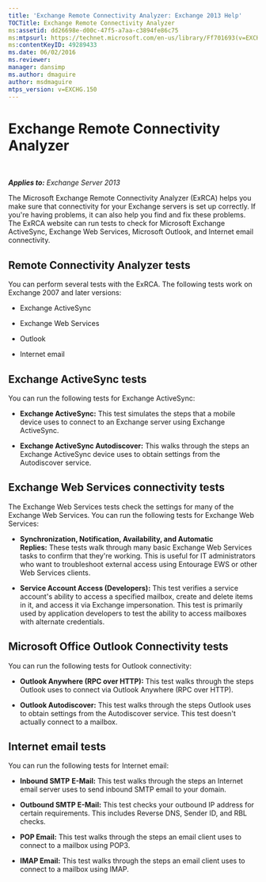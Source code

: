```yaml
---
title: 'Exchange Remote Connectivity Analyzer: Exchange 2013 Help'
TOCTitle: Exchange Remote Connectivity Analyzer
ms:assetid: dd26698e-d00c-47f5-a7aa-c3894fe86c75
ms:mtpsurl: https://technet.microsoft.com/en-us/library/Ff701693(v=EXCHG.150)
ms:contentKeyID: 49289433
ms.date: 06/02/2016
ms.reviewer: 
manager: dansimp
ms.author: dmaguire
author: msdmaguire
mtps_version: v=EXCHG.150
---
```


# Exchange Remote Connectivity Analyzer

 

_**Applies to:** Exchange Server 2013_

The Microsoft Exchange Remote Connectivity Analyzer (ExRCA) helps you make sure that connectivity for your Exchange servers is set up correctly. If you're having problems, it can also help you find and fix these problems. The ExRCA website can run tests to check for Microsoft Exchange ActiveSync, Exchange Web Services, Microsoft Outlook, and Internet email connectivity.

## Remote Connectivity Analyzer tests

You can perform several tests with the ExRCA. The following tests work on Exchange 2007 and later versions:

  - Exchange ActiveSync

  - Exchange Web Services

  - Outlook

  - Internet email

## Exchange ActiveSync tests

You can run the following tests for Exchange ActiveSync:

  - **Exchange ActiveSync:** This test simulates the steps that a mobile device uses to connect to an Exchange server using Exchange ActiveSync.

  - **Exchange ActiveSync Autodiscover:** This walks through the steps an Exchange ActiveSync device uses to obtain settings from the Autodiscover service.

## Exchange Web Services connectivity tests

The Exchange Web Services tests check the settings for many of the Exchange Web Services. You can run the following tests for Exchange Web Services:

  - **Synchronization, Notification, Availability, and Automatic Replies:** These tests walk through many basic Exchange Web Services tasks to confirm that they're working. This is useful for IT administrators who want to troubleshoot external access using Entourage EWS or other Web Services clients.

  - **Service Account Access (Developers):** This test verifies a service account's ability to access a specified mailbox, create and delete items in it, and access it via Exchange impersonation. This test is primarily used by application developers to test the ability to access mailboxes with alternate credentials.

## Microsoft Office Outlook Connectivity tests

You can run the following tests for Outlook connectivity:

  - **Outlook Anywhere (RPC over HTTP):** This test walks through the steps Outlook uses to connect via Outlook Anywhere (RPC over HTTP).

  - **Outlook Autodiscover:** This test walks through the steps Outlook uses to obtain settings from the Autodiscover service. This test doesn't actually connect to a mailbox.

## Internet email tests

You can run the following tests for Internet email:

  - **Inbound SMTP** **E-Mail:** This test walks through the steps an Internet email server uses to send inbound SMTP email to your domain.

  - **Outbound SMTP E-Mail:** This test checks your outbound IP address for certain requirements. This includes Reverse DNS, Sender ID, and RBL checks.

  - **POP Email:** This test walks through the steps an email client uses to connect to a mailbox using POP3.

  - **IMAP Email:** This test walks through the steps an email client uses to connect to a mailbox using IMAP.
